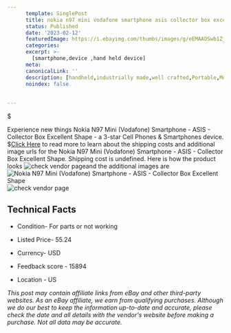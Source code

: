 ```yaml
---
      template: SinglePost
      title: nokia n97 mini vodafone smartphone asis collector box excellent shape
      status: Published
      date: '2023-02-12'
      featuredImage: https://i.ebayimg.com/thumbs/images/g/eEMAAOSwb1Zj3Wyq/s-l225.jpg
      categories: 
      excerpt: >-
        [smartphone,device ,hand held device]
      meta:
      canonicalLink: ''
      description: [handheld,industrially made,well crafted,Portable,Mobile,Compact,Convenient,Lightweight,Maneuverable,Man-portable,Miniature,Carriable,Hand-held,Light,Holdable,Transportable,Mobile device,Pocket-sized,On-the-go,Wireless,Cordless,Compact size,Convenient size, smartphone,device ,hand held device]
      noindex: false
      
        
---
```

$

Experience new things Nokia N97 Mini (Vodafone) Smartphone  - ASIS - Collector Box Excellent Shape - a 3-star Cell Phones & Smartphones device.
$[Click Here](https://www.ebay.com/itm/144929298571?hash=item21be75988b%3Ag%3AeEMAAOSwb1Zj3Wyq&mkevt=1&mkcid=1&mkrid=711-53200-19255-0&campid=%253CePNCampaignId%253E&customid=%253CreferenceId%253E&toolid=10049) to read more to learn about the shipping costs and additional image urls for the Nokia N97 Mini (Vodafone) Smartphone  - ASIS - Collector Box Excellent Shape. Shipping cost is undefined. Here is how the product looks ![check vendor page](https://i.ebayimg.com/thumbs/images/g/eEMAAOSwb1Zj3Wyq/s-l225.jpg)and the additional images are![Nokia N97 Mini (Vodafone) Smartphone  - ASIS - Collector Box Excellent Shape](https://i.ebayimg.com/images/g/eEMAAOSwb1Zj3Wyq/s-l1600.jpg)![check vendor page](https://origin-galleryplus.ebayimg.com/ws/web/144929298571_2_0_1/225x225.jpg,https://origin-galleryplus.ebayimg.com/ws/web/144929298571_3_0_1/225x225.jpg,https://origin-galleryplus.ebayimg.com/ws/web/144929298571_4_0_1/225x225.jpg,https://origin-galleryplus.ebayimg.com/ws/web/144929298571_5_0_1/225x225.jpg)



 ## Technical Facts 



     
      

 - Condition- For parts or not working 


      

 - Listed Price- 55.24 


      

 - Currency- USD 


      

 - Feedback score - 15894 


      

 - Location - US 


      
      

 *_This post may contain affiliate links from eBay and other third-party websites. As an eBay affiliate, we earn from qualifying purchases. Although we do our best to keep the information up-to-date and accurate, please check the date and all details with the vendor's website before making a purchase. Not all data may be accurate._*






